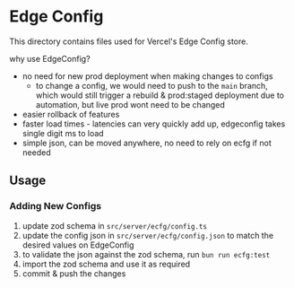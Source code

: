# Edge Config

This directory contains files used for Vercel's Edge Config store.

why use EdgeConfig?

- no need for new prod deployment when making changes to configs
  - to change a config, we would need to push to the `main` branch, which would still trigger a rebuild & prod:staged deployment due to automation, but live prod wont need to be changed
- easier rollback of features
- faster load times - latencies can very quickly add up, edgeconfig takes single digit ms to load
- simple json, can be moved anywhere, no need to rely on ecfg if not needed

## Usage

### Adding New Configs

1. update zod schema in `src/server/ecfg/config.ts`
2. update the config json in `src/server/ecfg/config.json` to match the desired values on EdgeConfig
3. to validate the json against the zod schema, run `bun run ecfg:test`
4. import the zod schema and use it as required
5. commit & push the changes

